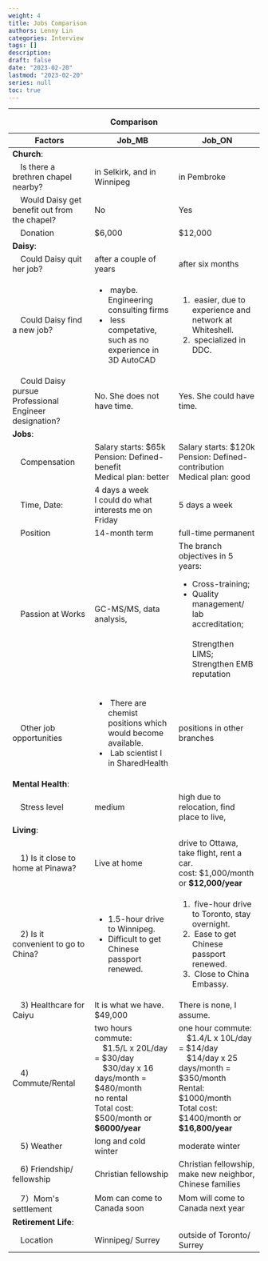 ```yaml
---
weight: 4
title: Jobs Comparison
authors: Lenny Lin
categories: Interview
tags: []
description: 
draft: false
date: "2023-02-20"
lastmod: "2023-02-20"
series: null
toc: true
---
```





<!--more-->
---


<table>
  <caption style="text-align:center"><b>Comparison </b></caption>
  <colgroup>
  <col style="width: 20%"><col style="width: 20%"><col style="width: 20%">
  </colgroup>
  <THEAD>
  <tr class = "left">
    <th>Factors</th>
    <th>Job_MB</th>
    <th>Job_ON</th>
  </tr>
  </THEAD>
  <tr>
    <td colspan = "3" class = "pink subtitle"><b>Church</b>:
    </td>
  </tr>
  <tr>
    <td class = "pink">&emsp;Is there a brethren chapel nearby?
    </td>
    <td> in Selkirk, and in Winnipeg
    </td>
    <td>in Pembroke
    </td>
  </tr>
  <tr>
    <td class = "pink">&emsp;Would Daisy get benefit out from the chapel?
    <td>No</td>
    <td>Yes</td>
  </tr>
  <tr>
    <td class = "pink">&emsp;Donation
    </td>
    <td>$6,000
    </td>
    <td>$12,000
    </td>
  </tr>
  <tr class="pink">
      <td colspan = "3" class = "pink subtitle"><b>Daisy</b>:
      </td>
  </tr>
  <tr>
      <td class = "pink">&emsp;Could Daisy quit her job?
      </td>
      <td>after a couple of years
      </td>
      <td>after six months
      </td>
  </tr>
  <tr>
    <td class = "pink">&emsp;Could Daisy find a new job?
    </td>
    <td ><ul>
    <li>&nbsp;maybe.  Engineering consulting firms</li>
    <li>&nbsp;less competative, such as no experience in 3D AutoCAD</li>
      </ul>
    </td>
    <td ><ol>
    <li>&nbsp;easier, due to experience and network at Whiteshell.</li> 
    <li>&nbsp;specialized in DDC.</li>
    </ol>
    </td>
  </tr>
  <tr>
    <td class = "pink">&emsp;Could Daisy pursue Professional Engineer designation?
    </td>
    <td>No. She does not have time.
    </td>
    <td>Yes.  She could have time.
    </td>
  </tr>
  <tr>
    <td colspan = "3" class = "pink subtitle"><b>Jobs</b>:
    </td>
  </tr>
  <tr>
    <td class = "pink">&emsp;Compensation
    </td>
    <td>Salary starts: $65k
    <br>Pension: Defined-benefit
    <br>Medical plan: better
    </td>
    <td>Salary starts: $120k
    <br>Pension: Defined-contribution
    <br> Medical plan: good
    </td>
  </tr>
  <tr>
    <td class = "pink">&emsp;Time, Date:
    </td>
    <td>4 days a week  
    <br>I could do what interests me on Friday
    </td>
    <td>5 days a week
    </td>
  </tr>
  <tr>
    <td class = "pink">&emsp;Position
    </td>
    <td>14-month term
    </td>
    <td>full-time permanent
    </td>
  </tr>
  <tr>
    <td class = "pink">&emsp;Passion at Works
    </td>
    <td>GC-MS/MS, data analysis, 
    </td>
    <td>The branch objectives in 5 years:
    <ul>
    <li>Cross-training;</li>
    <li>Quality management/ lab accreditation;</li>
    <br>Strengthen LIMS;
    <br>Strengthen EMB reputation
    </td>
  </tr>
  <tr>
    <td class = "pink">&emsp;Other job opportunities
    </td>
    <td><ul>
    <li>&nbsp;There are chemist positions which would become available.</li> 
    <li>&nbsp;Lab scientist I in SharedHealth</li>
    </ul>
    </td>
    <td>positions in other branches
    </td>
  </tr>
  <tr>
    <td colspan = "3" class = "pink subtitle"><b>Mental Health</b>:
    </td>
  </tr>
  <tr>
    <td class = "pink">&emsp;Stress level
    </td>
    <td>medium
    </td>
    <td>high due to relocation, find place to live, 
    </td>
  </tr>
  <tr>
    <td colspan = "3" class = "pink subtitle"><b>Living</b>:
    </td>
  </tr>
  <tr>
    <td class = "pink">&emsp;1) Is it close to home at Pinawa?
    </td>
    <td>Live at home
    </td>
    <td>drive to Ottawa, take flight, rent a car.
    <br> cost: $1,000/month or <b>$12,000/year</b>
    </td>
  </tr>
  <tr>
    <td class = "pink">&emsp;2) Is it convenient to go to China?
    </td>
    <td>
    <ul>
    <li>1.5-hour drive to Winnipeg.</li>
    <li>Difficult to get Chinese passport renewed.</li>
    </ul>
    </td>
    <td>
    <ol>
    <li>&nbsp;five-hour drive to Toronto, stay overnight.</li>
    <li>&nbsp;Ease to get Chinese passport renewed.</li>
    <li>&nbsp;Close to China Embassy.</li>
    </ol>
    </td>
  </tr>    
  <tr>
    <td class = "pink">&emsp;3) Healthcare for Caiyu
    </td>
    <td>It is what we have.
    <br>$49,000
    </td>
    <td>There is none, I assume.
    </td>
  </tr>
  <tr>
    <td class = "pink">&emsp;4) Commute/Rental
    </td>
    <td> two hours commute:
    <br>&emsp;$1.5/L x 20L/day = $30/day
    <br>&emsp;$30/day x 16 days/month = $480/month
    <br>no rental
    <br>Total cost: $500/month or <b>$6000/year</b>
    </td>
    <td>one hour commute:
    <br>&emsp;$1.4/L x 10L/day = $14/day
    <br>&emsp;$14/day x 25 days/month = $350/month
    <br>Rental: $1000/month
    <br>Total cost: $1400/month or <b>$16,800/year</b>
    </td>
  </tr>
  <tr>
    <td class = "pink">&emsp;5) Weather
    </td>
    <td>long and cold winter
    </td>
    <td>moderate winter
    </td>
  </tr>
  <tr>
  <td class = "pink">&emsp;6) Friendship/ fellowship
  </td>
  <td>Christian fellowship
  </td>
  <td>Christian fellowship, <br>make new neighbor, <br>Chinese families
  </td>
  </tr>
  <td class = "pink">&emsp;7）Mom's settlement
  </td>
  <td>Mom can come to Canada soon</td>
  <td>Mom will come to Canada next year</td>
  <tr>
    <td colspan = "3" class = "pink subtitle"><b>Retirement Life</b>:
    </td>
  </tr>
  <tr>
    <td class = "pink">&emsp;Location
    </td>
    <td>Winnipeg/ Surrey
    </td>
    <td>outside of Toronto/ Surrey
    </td>
  </tr>
</table>

